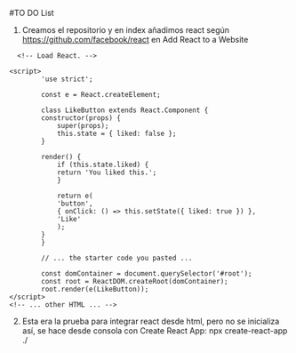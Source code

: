 #TO DO List

1. Creamos el repositorio y en index añadimos react según https://github.com/facebook/react  en Add React to a Website

<!DOCTYPE html>
<html lang="en">
<head>
    <meta charset="UTF-8">
    <meta http-equiv="X-UA-Compatible" content="IE=edge">
    <meta name="viewport" content="width=device-width, initial-scale=1.0">
    <title>To Do List - React</title>
</head>
<body>
    <div id="root"></div>

      <!-- Load React. -->
  <!-- Note: when deploying, replace "development.js" with "production.min.js". -->
  <script src="https://unpkg.com/react@18/umd/react.development.js" crossorigin></script>
  <script src="https://unpkg.com/react-dom@18/umd/react-dom.development.js" crossorigin></script>

  <!-- Load our React component. -->
  <script src="like_button.js"></script>
    <script>
            'use strict';

            const e = React.createElement;

            class LikeButton extends React.Component {
            constructor(props) {
                super(props);
                this.state = { liked: false };
            }

            render() {
                if (this.state.liked) {
                return 'You liked this.';
                }

                return e(
                'button',
                { onClick: () => this.setState({ liked: true }) },
                'Like'
                );
            }
            }

            // ... the starter code you pasted ...

            const domContainer = document.querySelector('#root');
            const root = ReactDOM.createRoot(domContainer);
            root.render(e(LikeButton));
    </script>
    <!-- ... other HTML ... -->


</body>
</html>

2. Esta era la prueba para integrar react desde html, pero no se inicializa así, se hace desde consola con Create React App: npx create-react-app ./